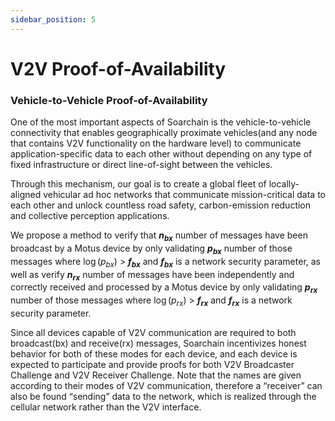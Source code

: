 ```yaml
---
sidebar_position: 5
---
```


# V2V Proof-of-Availability

### Vehicle-to-Vehicle Proof-of-Availability

One of the most important aspects of Soarchain is the vehicle-to-vehicle connectivity that enables geographically proximate vehicles(and any node that contains V2V functionality on the hardware level) to communicate application-specific data to each other without depending on any type of fixed infrastructure or direct line-of-sight between the vehicles. 

Through this mechanism, our goal is to create a global fleet of locally-aligned vehicular ad hoc networks that communicate mission-critical data to each other and unlock countless road safety, carbon-emission reduction and collective perception applications. 

We propose a method to verify that **$n_{bx}$** number of messages have been broadcast by a Motus device by only validating **$p_{bx}$** number of those messages where 	$\log(p_{bx})$ > **$f_{bx}$** and **$f_{bx}$** is a network security parameter,  as well as verify **$n_{rx}$** number of messages have been independently and correctly received and processed by a Motus device by only validating **$p_{rx}$**  number of those messages where $\log(p_{rx})$ > **$f_{rx}$** and **$f_{rx}$** is a network security parameter. 

Since all devices capable of V2V communication are required to both broadcast(bx) and receive(rx) messages, Soarchain incentivizes honest behavior for both of these modes for each device, and each device is expected to participate and provide proofs for both V2V Broadcaster Challenge and V2V Receiver Challenge. Note that the names are given according to their modes of V2V communication, therefore a “receiver” can also be found “sending” data to the network, which is realized through the cellular network rather than the V2V interface. 

